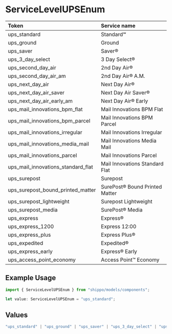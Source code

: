 # ServiceLevelUPSEnum

|Token | Service name|
|:---|:---|
| ups_standard | Standard℠|
| ups_ground | Ground|
| ups_saver | Saver®|
| ups_3_day_select | 3 Day Select®|
| ups_second_day_air | 2nd Day Air®|
| ups_second_day_air_am | 2nd Day Air® A.M.|
| ups_next_day_air | Next Day Air®|
| ups_next_day_air_saver | Next Day Air Saver®|
| ups_next_day_air_early_am | Next Day Air® Early|
| ups_mail_innovations_bpm_flat | Mail Innovations BPM Flat |
| ups_mail_innovations_bpm_parcel | Mail Innovations BPM Parcel |
| ups_mail_innovations_irregular | Mail Innovations Irregular |
| ups_mail_innovations_media_mail | Mail Innovations Media Mail |
| ups_mail_innovations_parcel | Mail Innovations Parcel |
| ups_mail_innovations_standard_flat | Mail Innovations Standard Flat |
| ups_surepost | Surepost|
| ups_surepost_bound_printed_matter | SurePost® Bound Printed Matter|
| ups_surepost_lightweight | Surepost Lightweight|
| ups_surepost_media | SurePost® Media|
| ups_express | Express®|
| ups_express_1200 | Express 12:00|
| ups_express_plus | Express Plus®|
| ups_expedited | Expedited®|
| ups_express_early | Express® Early|
| ups_access_point_economy | Access Point™ Economy|


## Example Usage

```typescript
import { ServiceLevelUPSEnum } from "shippo/models/components";

let value: ServiceLevelUPSEnum = "ups_standard";
```

## Values

```typescript
"ups_standard" | "ups_ground" | "ups_saver" | "ups_3_day_select" | "ups_second_day_air" | "ups_second_day_air_am" | "ups_next_day_air" | "ups_next_day_air_saver" | "ups_next_day_air_early_am" | "ups_mail_innovations_bpm_flat" | "ups_mail_innovations_bpm_parcel" | "ups_mail_innovations_irregular" | "ups_mail_innovations_media_mail" | "ups_mail_innovations_parcel" | "ups_mail_innovations_standard_flat" | "ups_surepost" | "ups_surepost_bound_printed_matter" | "ups_surepost_lightweight" | "ups_surepost_media" | "ups_express" | "ups_express_1200" | "ups_express_plus" | "ups_expedited" | "ups_express_early" | "ups_access_point_economy"
```